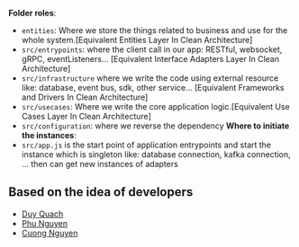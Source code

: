 **Folder roles**:
- `entities`: Where we store the things related to business and use for the whole system.[Equivalent Entities Layer In Clean Architecture]
- `src/entrypoints`: where the client call in our app: RESTful, websocket, gRPC, eventListeners... [Equivalent Interface Adapters Layer In Clean Architecture]
- `src/infrastructure` where we write the code using external resource like: database, event bus, sdk, other service... [Equivalent Frameworks and Drivers In Clean Architecture]
- `src/usecases`: Where we write the core application logic.[Equivalent Use Cases Layer In Clean Architecture]
- `src/configuration`: where we reverse the dependency 
**Where to initiate the instances**:
- `src/app.js` is the start point of application entrypoints and start the instance which is singleton like: database connection, kafka connection, ... then can get new instances of adapters

## Based on the idea of developers
- [Duy Quach](https://github.com/quachduyy)
- [Phu Nguyen](https://github.com/phunguyen19)
- [Cuong Nguyen](https://github.com/CuongNgMan)